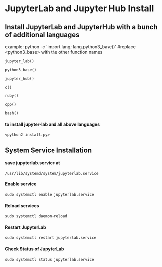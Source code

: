 # JupyterLab and Jupyter Hub Install

## Install JupyterLab and JupyterHub with a bunch of additional languages

example: 
	python -c 'import lang; lang.python3_base()' #replace <python3_base> with the other function names

	jupyter_lab()

	python3_base()

	jupyter_hub()

	c()

	ruby()

	cpp()

	bash()

####  to install jupyter-lab and all above languages 
	<python2 install.py>
## System Service Installation

#### save jupyterlab.service at 

	/usr/lib/systemd/system/jupyterlab.service


#### Enable service 

	sudo systemctl enable jupyterlab.service

#### Reload services

	sudo systemctl daemon-reload

#### Restart JupyterLab

	sudo systemctl restart jupyterlab.service

#### Check Status of JupyterLab

	sudo systemctl status jupyterlab.service

